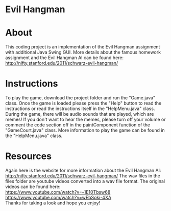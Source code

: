 # Evil Hangman
# About
This coding project is an implementation of the Evil Hangman assignment with additional Java Swing GUI. More details about the 
famous homework assignment and the Evil Hangman AI can be found here: http://nifty.stanford.edu/2011/schwarz-evil-hangman/ 

# Instructions
To play the game, download the project folder and run the "Game.java" class. Once the game is loaded please press the "Help" button to read the instructions or read the instructions itself in the "HelpMenu.java" class. During the game, there will be audio sounds that are played, which are memes! If you don't want to hear the memes, please turn off your volume or comment the code section off in the paintComponent function of the "GameCourt.java" class. More information to play the game can be found in the "HelpMenu.java" class.

# Resources 
Again here is the website for more information about the Evil Hangman AI: http://nifty.stanford.edu/2011/schwarz-evil-hangman/ 
The wav files in the files folder are youtube videos converted into a wav file format. The original videos can be found here: <br /> 
https://www.youtube.com/watch?v=-1E10Tbsw68
<br /> 
https://www.youtube.com/watch?v=wEbSoki-4XA
<br /> 
Thanks for taking a look and hope you enjoy!
